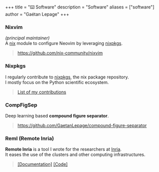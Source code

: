+++
title = "⌨️ Software"
description = "Software"
aliases = ["software"]
author = "Gaétan Lepage"
+++

### Nixvim
_(principal maintainer)_\
A [nix](https://nixos.org) module to configure Neovim by leveraging
[nixpkgs](https://github.com/NixOS/nixpkgs).
> https://github.com/nix-community/nixvim

### Nixpkgs
I regularly contribute to [nixpkgs](https://github.com/NixOS/nixpkgs), the nix package repository.\
I mostly focus on the Python scientific ecosystem.
> [List of my contributions](https://github.com/NixOS/nixpkgs/pulls?q=is%3Apr+author%3AGaetanLepage+is%3Aclosed)

### CompFigSep
Deep learning based **compound figure separator**.
> https://github.com/GaetanLepage/compound-figure-separator

### RemI (Remote Inria)
**Remote Inria** is a tool I wrote for the researchers at
[Inria](https://www.inria.fr/en).\
It eases the use of the clusters and other computing infrastructures.
<!-- Unfortunately, this project cannot be shared to people outside from Inria as it might expose
internal IT organization. -->
> [[Documentation]](https://remote-inria.gitlabpages.inria.fr/)
[[Code]](https://gitlab.inria.fr/remote-inria/remi)

<!-- ### EnsiBot -->
<!-- Reinforcement learning CSGO (Counter Strike Global Offensive) aimbot.\ -->
<!-- https://github.com/GaetanLepage/ensibot -->
